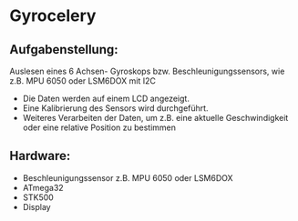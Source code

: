 # Gyrocelery
## Aufgabenstellung: 
Auslesen eines 6 Achsen- Gyroskops bzw. Beschleunigungssensors, wie z.B. MPU 6050 oder LSM6DOX mit I2C

- Die Daten werden auf einem LCD angezeigt.
- Eine Kalibrierung des Sensors wird durchgeführt.
- Weiteres Verarbeiten der Daten, um z.B. eine aktuelle Geschwindigkeit oder eine relative Position zu bestimmen

## Hardware:
- Beschleunigungssensor z.B. MPU 6050 oder LSM6DOX
- ATmega32
- STK500
- Display
